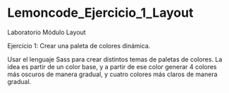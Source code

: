 # Lemoncode_Ejercicio_1_Layout
Laboratorio Módulo Layout

Ejercicio 1: Crear una paleta de colores dinámica.

Usar el lenguaje Sass para crear distintos temas de paletas de colores.
La idea es partir de un color base, y a partir de ese color generar 4 colores más oscuros de manera gradual, y cuatro colores más claros de manera gradual.
